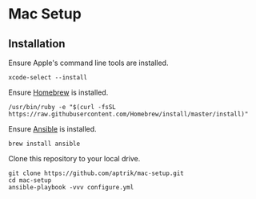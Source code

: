 # Mac Setup

## Installation

Ensure Apple's command line tools are installed.

    xcode-select --install

Ensure [Homebrew](https://brew.sh/) is installed.

    /usr/bin/ruby -e "$(curl -fsSL https://raw.githubusercontent.com/Homebrew/install/master/install)"

Ensure [Ansible](http://docs.ansible.com/intro_installation.html) is installed.

    brew install ansible

Clone this repository to your local drive.

    git clone https://github.com/aptrik/mac-setup.git
    cd mac-setup
    ansible-playbook -vvv configure.yml

